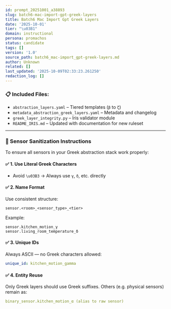 ```yaml
---
id: prompt_20251001_a38893
slug: batch6-mac-import-gpt-greek-layers
title: Batch6 Mac Import Gpt Greek Layers
date: '2025-10-01'
tier: "\u03B1"
domain: instructional
persona: promachos
status: candidate
tags: []
version: '1.0'
source_path: batch6_mac-import_gpt-greek-layers.md
author: Unknown
related: []
last_updated: '2025-10-09T02:33:23.261250'
redaction_log: []
---
```


### 📋 Included Files:
- `abstraction_layers.yaml` – Tiered templates (`β` to `ζ`)
- `metadata_abstraction_greek_layers.yaml` – Metadata and changelog
- `greek_layer_integrity.py` – Iris validator module
- `README_IRIS.md` – Updated with documentation for new ruleset

---

### 🧼 Sensor Sanitization Instructions

To ensure all sensors in your Greek abstraction stack work properly:

#### ✅ **1. Use Literal Greek Characters**
- Avoid `\u03B3` → Always use `γ`, `δ`, etc. directly

#### ✅ **2. Name Format**
Use consistent structure:
```
sensor.<room>_<sensor_type>_<tier>
```
Example:
```
sensor.kitchen_motion_γ
sensor.living_room_temperature_δ
```

#### ✅ **3. Unique IDs**
Always ASCII — no Greek characters allowed:
```yaml
unique_id: kitchen_motion_gamma
```

#### ✅ **4. Entity Reuse**
Only Greek layers should use Greek suffixes. Others (e.g. physical sensors) remain as:
```yaml
binary_sensor.kitchen_motion_α (alias to raw sensor)
```

